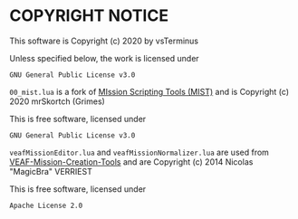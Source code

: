# COPYRIGHT NOTICE

This software is Copyright (c) 2020 by vsTerminus

Unless specified below, the work is licensed under

	GNU General Public License v3.0	


`00_mist.lua` is a fork of [MIssion Scripting Tools (MIST)](/mrSkortch/MissionScriptingTools) and is Copyright (c) 2020 mrSkortch (Grimes)

This is free software, licensed under

	GNU General Public License v3.0



`veafMissionEditor.lua` and `veafMissionNormalizer.lua` are used from [VEAF-Mission-Creation-Tools](/VEAF/VEAF-Mission-Creation-Tools) 
and are Copyright (c) 2014 Nicolas "MagicBra" VERRIEST

This is free software, licensed under

	Apache License 2.0

